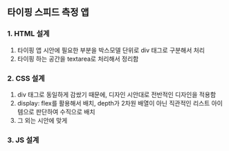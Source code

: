 ## 타이핑 스피드 측정 앱

### 1. HTML 설계
1. 타이핑 앱 시안에 필요한 부분을 박스모델 단위로 div 태그로 구분해서 처리
2. 타이핑 하는 공간을 textarea로 처리해서 정리함

### 2. CSS 설계
1. div 태그로 동일하게 감쌌기 때문에, 디자인 시안대로 전반적인 디자인을 적용함
2. display: flex를 활용해서 배치, depth가 2차원 배열이 아닌 직관적인 리스트 아이템으로 판단하여 수직으로 배치
3. 그 외는 시안에 맞게

### 3. JS 설계
